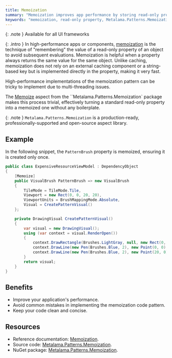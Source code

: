 ```yaml
---
title: Memoization
summary: "Memoization improves app performance by storing read-only property values, avoiding re-evaluation. Use Metalama.Patterns.Memoization for easy implementation."
keywords: "memoization, read-only property, Metalama.Patterns.Memoization, app performance, high-performance, multi-threading, Memoize aspect, property evaluation"
---
```


{: .note }
Available for all UI frameworks

{: .intro }
In high-performance apps or components, [memoization](https://doc.metalama.net/patterns/memoization) is the
technique of "remembering" the value of a read-only property of an object to avoid subsequent evaluations. Memoization
is helpful when a property always returns the same value for the same object. Unlike caching, memoization does not rely
on an external caching component or a string-based key but is implemented directly in the property, making it very fast.

High-performance implementations of the memoization pattern can be tricky to implement due to multi-threading issues.

The [Memoize](https://doc.metalama.net/patterns/memoization) aspect from the ``Metalama.Patterns.Memoization` package makes this process trivial,
effectively turning a standard read-only property into a memoized one without any boilerplate.

{: .note }
`Metalama.Patterns.Memoization` is a production-ready, professionally-supported and open-source aspect library. <i class="supported no-tooltip"></i>


## Example

In the following snippet, the `PatternBrush` property is memoized, ensuring it is created only once.

```csharp
public class ExpensiveResourceViewModel : DependencyObject
{
    [Memoize]
    public VisualBrush PatternBrush => new VisualBrush
    {
        TileMode = TileMode.Tile,
        Viewport = new Rect(0, 0, 20, 20),
        ViewportUnits = BrushMappingMode.Absolute,
        Visual = CreatePatternVisual()
    };

    private DrawingVisual CreatePatternVisual()
    {
        var visual = new DrawingVisual();
        using (var context = visual.RenderOpen())
        {
            context.DrawRectangle(Brushes.LightGray, null, new Rect(0, 0, 20, 20));
            context.DrawLine(new Pen(Brushes.Blue, 2), new Point(0, 0), new Point(20, 20));
            context.DrawLine(new Pen(Brushes.Blue, 2), new Point(20, 0), new Point(0, 20));
        }
        return visual;
    }
}
```

## Benefits

* Improve your application's performance.
* Avoid common mistakes in implementing the memoization code pattern.
* Keep your code clean and concise.

## Resources

* Reference documentation: [Memoization](https://doc.metalama.net/patterns/memoization).
* Source
  code: [Metalama.Patterns.Memoization](https://github.com/metalama/Metalama.Patterns/tree/HEAD/src/Metalama.Patterns.Memoization).
* NuGet package: [Metalama.Patterns.Memoization](https://www.nuget.org/packages/Metalama.Patterns.Memoization).

